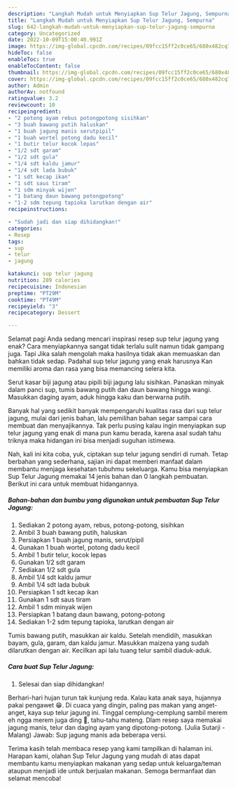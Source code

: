 ```yaml
---
description: "Langkah Mudah untuk Menyiapkan Sup Telur Jagung, Sempurna"
title: "Langkah Mudah untuk Menyiapkan Sup Telur Jagung, Sempurna"
slug: 642-langkah-mudah-untuk-menyiapkan-sup-telur-jagung-sempurna
category: Uncategorized
date: 2022-10-09T15:00:40.991Z
image: https://img-global.cpcdn.com/recipes/09fcc15ff2c0ce65/680x482cq70/sup-telur-jagung-foto-resep-utama.jpg
hideToc: false
enableToc: true
enableTocContent: false
thumbnail: https://img-global.cpcdn.com/recipes/09fcc15ff2c0ce65/680x482cq70/sup-telur-jagung-foto-resep-utama.jpg
cover: https://img-global.cpcdn.com/recipes/09fcc15ff2c0ce65/680x482cq70/sup-telur-jagung-foto-resep-utama.jpg
author: Admin
authorAv: notfound
ratingvalue: 3.2
reviewcount: 10
recipeingredient:
- "2 potong ayam rebus potongpotong sisihkan"
- "3 buah bawang putih haluskan"
- "1 buah jagung manis serutpipil"
- "1 buah wortel potong dadu kecil"
- "1 butir telur kocok lepas"
- "1/2 sdt garam"
- "1/2 sdt gula"
- "1/4 sdt kaldu jamur"
- "1/4 sdt lada bubuk"
- "1 sdt kecap ikan"
- "1 sdt saus tiram"
- "1 sdm minyak wijen"
- "1 batang daun bawang potongpotong"
- "1-2 sdm tepung tapioka larutkan dengan air"
recipeinstructions:

- "Sudah jadi dan siap dihidangkan!"
categories:
- Resep
tags:
- sup
- telur
- jagung

katakunci: sup telur jagung 
nutrition: 289 calories
recipecuisine: Indonesian
preptime: "PT29M"
cooktime: "PT49M"
recipeyield: "3"
recipecategory: Dessert

---
```



Selamat pagi Anda sedang mencari inspirasi resep sup telur jagung yang enak? Cara menyiapkannya sangat tidak terlalu sulit namun tidak gampang juga. Tapi Jika salah mengolah maka hasilnya tidak akan memuaskan dan bahkan tidak sedap. Padahal sup telur jagung yang enak harusnya Kan memiliki aroma dan rasa yang bisa memancing selera kita.


Serut kasar biji jagung atau pipili biji jagung lalu sisihkan. Panaskan minyak dalam panci sup, tumis bawang putih dan daun bawang hingga wangi. Masukkan daging ayam, aduk hingga kaku dan berwarna putih.

Banyak hal yang sedikit banyak mempengaruhi kualitas rasa dari sup telur jagung, mulai dari jenis bahan, lalu pemilihan bahan segar sampai cara membuat dan menyajikannya. Tak perlu pusing kalau ingin menyiapkan sup telur jagung yang enak di mana pun kamu berada, karena asal sudah tahu triknya maka hidangan ini bisa menjadi suguhan istimewa.


Nah, kali ini kita coba, yuk, ciptakan sup telur jagung sendiri di rumah. Tetap berbahan yang sederhana, sajian ini dapat memberi manfaat dalam membantu menjaga kesehatan tubuhmu sekeluarga. Kamu bisa menyiapkan Sup Telur Jagung memakai 14 jenis bahan dan 0 langkah pembuatan. Berikut ini cara untuk membuat hidangannya.

<!--inarticleads1-->

##### Bahan-bahan dan bumbu yang digunakan untuk pembuatan Sup Telur Jagung:

1. Sediakan 2 potong ayam, rebus, potong-potong, sisihkan
1. Ambil 3 buah bawang putih, haluskan
1. Persiapkan 1 buah jagung manis, serut/pipil
1. Gunakan 1 buah wortel, potong dadu kecil
1. Ambil 1 butir telur, kocok lepas
1. Gunakan 1/2 sdt garam
1. Sediakan 1/2 sdt gula
1. Ambil 1/4 sdt kaldu jamur
1. Ambil 1/4 sdt lada bubuk
1. Persiapkan 1 sdt kecap ikan
1. Gunakan 1 sdt saus tiram
1. Ambil 1 sdm minyak wijen
1. Persiapkan 1 batang daun bawang, potong-potong
1. Sediakan 1-2 sdm tepung tapioka, larutkan dengan air


Tumis bawang putih, masukkan air kaldu. Setelah mendidih, masukkan bayam, gula, garam, dan kaldu jamur. Masukkan maizena yang sudah dilarutkan dengan air. Kecilkan api lalu tuang telur sambil diaduk-aduk. 

<!--inarticleads2-->

##### Cara buat Sup Telur Jagung:


1. Selesai dan siap dihidangkan!

Berhari-hari hujan turun tak kunjung reda. Kalau kata anak saya, hujannya pakai pengawet 😁. Di cuaca yang dingin, paling pas makan yang anget-anget, kaya sup telur jagung ini. Tinggal cemplung-cemplung sambil merem eh ngga merem juga ding 🤭, tahu-tahu mateng. Dlam resep saya memakai jagung manis, telur dan daging ayam yang dipotong-potong. (Julia Sutarji - Malang) Jawab: Sup jagung manis ada beberapa versi. 

Terima kasih telah membaca resep yang kami tampilkan di halaman ini. Harapan kami, olahan Sup Telur Jagung yang mudah di atas dapat membantu kamu menyiapkan makanan yang sedap untuk keluarga/teman ataupun menjadi ide untuk berjualan makanan. Semoga bermanfaat dan selamat mencoba!
